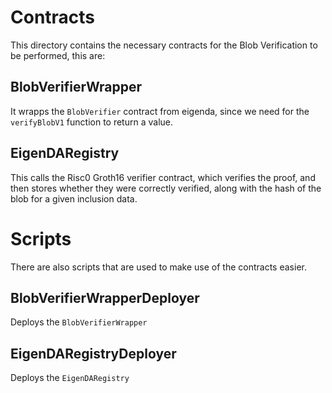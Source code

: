 # Contracts

This directory contains the necessary contracts for the Blob Verification to be performed, this are:

## BlobVerifierWrapper

It wrapps the `BlobVerifier` contract from eigenda, since we need for the `verifyBlobV1` function to return a value.

## EigenDARegistry

This calls the Risc0 Groth16 verifier contract, which verifies the proof, and then stores whether they were correctly verified, along with the hash of the blob for a given inclusion data.

# Scripts

There are also scripts that are used to make use of the contracts easier.

## BlobVerifierWrapperDeployer

Deploys the `BlobVerifierWrapper`

## EigenDARegistryDeployer

Deploys the `EigenDARegistry`
